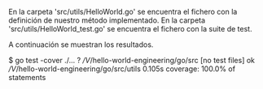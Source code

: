 En la carpeta 'src/utils/HelloWorld.go' se encuentra el fichero con la definición de nuestro método implementado.
En la carpeta 'src/utils/HelloWorld_test.go' se encuentra el fichero con la suite de test.


A continuación se muestran los resultados.


$ go test -cover ./...
?       _/V_/hello-world-engineering/go/src     [no test files]
ok      _/V_/hello-world-engineering/go/src/utils       0.105s  coverage: 100.0% of statements